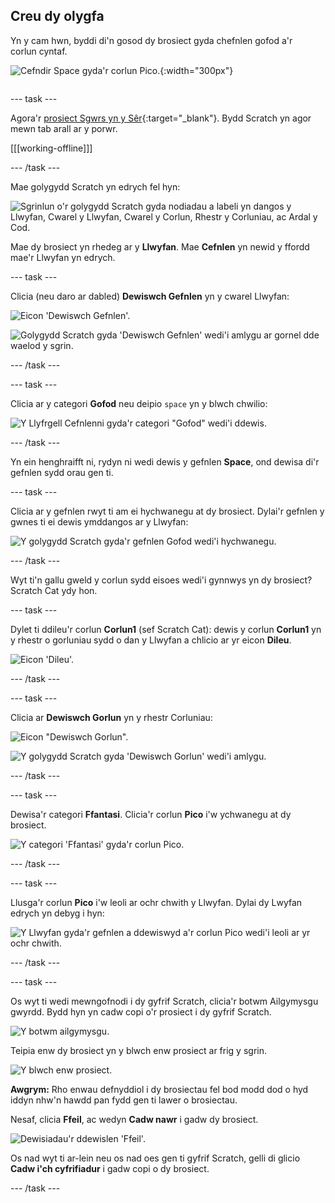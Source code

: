 ## Creu dy olygfa

<div style="display: flex; flex-wrap: wrap">
<div style="flex-basis: 200px; flex-grow: 1; margin-right: 15px;">
Yn y cam hwn, byddi di'n gosod dy brosiect gyda chefnlen gofod a'r corlun cyntaf. 
</div>
<div>

![Cefndir Space gyda'r corlun Pico.](images/backdrop-step.png){:width="300px"}

</div>
</div>

--- task ---

Agora'r [prosiect Sgwrs yn y Sêr](https://scratch.mit.edu/projects/582213331/editor){:target="_blank"}. Bydd Scratch yn agor mewn tab arall ar y porwr.

[[[working-offline]]]

--- /task ---

Mae golygydd Scratch yn edrych fel hyn:

![Sgrinlun o'r golygydd Scratch gyda nodiadau a labeli yn dangos y Llwyfan, Cwarel y Llwyfan, Cwarel y Corlun, Rhestr y Corluniau, ac Ardal y Cod.](images/scratch-interface.png)

Mae dy brosiect yn rhedeg ar y **Llwyfan**. Mae **Cefnlen** yn newid y ffordd mae'r Llwyfan yn edrych.

--- task ---

Clicia (neu daro ar dabled) **Dewiswch Gefnlen** yn y cwarel Llwyfan:

![Eicon 'Dewiswch Gefnlen'.](images/backdrop-button.png)

![Golygydd Scratch gyda 'Dewiswch Gefnlen' wedi'i amlygu ar gornel dde waelod y sgrin.](images/choose-a-backdrop.png)

--- /task ---

--- task ---

Clicia ar y categori **Gofod** neu deipio `space` yn y blwch chwilio:

![Y Llyfrgell Cefnlenni gyda'r categori "Gofod" wedi'i ddewis.](images/space-backdrops.png)

--- /task ---

Yn ein henghraifft ni, rydyn ni wedi dewis y gefnlen **Space**, ond dewisa di'r gefnlen sydd orau gen ti.

--- task ---

Clicia ar y gefnlen rwyt ti am ei hychwanegu at dy brosiect. Dylai'r gefnlen y gwnes ti ei dewis ymddangos ar y Llwyfan:

![Y golygydd Scratch gyda'r gefnlen Gofod wedi'i hychwanegu.](images/inserted-backdrop.png)

--- /task ---

Wyt ti'n gallu gweld y corlun sydd eisoes wedi'i gynnwys yn dy brosiect? Scratch Cat ydy hon.

--- task ---

Dylet ti ddileu'r corlun **Corlun1** (sef Scratch Cat): dewis y corlun **Corlun1** yn y rhestr o gorluniau sydd o dan y Llwyfan a chlicio ar yr eicon **Dileu**.

![Eicon 'Dileu'.](images/delete-sprite.png)

--- /task ---

--- task ---

Clicia ar **Dewiswch Gorlun** yn y rhestr Corluniau:

![Eicon "Dewiswch Gorlun".](images/sprite-button.png)

![Y golygydd Scratch gyda 'Dewiswch Gorlun' wedi'i amlygu.](images/choose-a-sprite.png)

--- /task ---

--- task ---

Dewisa'r categori **Ffantasi**. Clicia'r corlun **Pico** i'w ychwanegu at dy brosiect.

![Y categori 'Ffantasi' gyda'r corlun Pico.](images/fantasy-pico.png)

--- /task ---

--- task ---

Llusga'r corlun **Pico** i'w leoli ar ochr chwith y Llwyfan. Dylai dy Lwyfan edrych yn debyg i hyn:

![Y Llwyfan gyda'r gefnlen a ddewiswyd a'r corlun Pico wedi'i leoli ar yr ochr chwith.](images/pico-on-stage.png)

--- /task ---

--- task ---

Os wyt ti wedi mewngofnodi i dy gyfrif Scratch, clicia'r botwm Ailgymysgu gwyrdd. Bydd hyn yn cadw copi o'r prosiect i dy gyfrif Scratch.

![Y botwm ailgymysgu.](images/remix-button.png)

Teipia enw dy brosiect yn y blwch enw prosiect ar frig y sgrin.

![Y blwch enw prosiect.](images/project-name.png)

**Awgrym:** Rho enwau defnyddiol i dy brosiectau fel bod modd dod o hyd iddyn nhw'n hawdd pan fydd gen ti lawer o brosiectau.

Nesaf, clicia **Ffeil**, ac wedyn **Cadw nawr** i gadw dy brosiect.

![Dewisiadau'r ddewislen 'Ffeil'.](images/file-menu.png)

Os nad wyt ti ar-lein neu os nad oes gen ti gyfrif Scratch, gelli di glicio **Cadw i'ch cyfrifiadur** i gadw copi o dy brosiect.

--- /task ---


